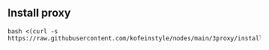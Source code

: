 
## Install proxy
```
bash <(curl -s https://raw.githubusercontent.com/kofeinstyle/nodes/main/3proxy/install.sh)
```
